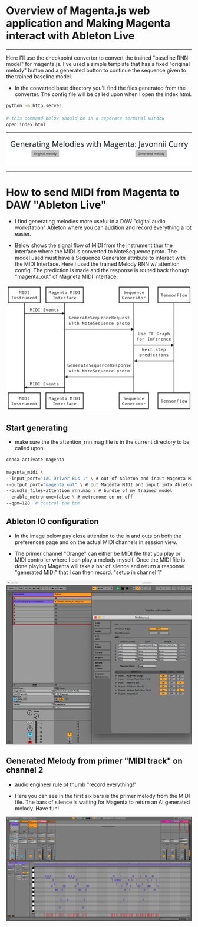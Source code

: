 # Overview of Magenta.js web application and Making Magenta interact with Ableton Live

<hr>

Here I'll use the checkpoint converter to convert the trained "baseline RNN model" for magenta.js. I've used a simple template that has a fixed "original melody" button and a generated button to continue the sequence given to the trained baseline model.

* In the converted base directory you'll find the files generated from the converter. The config file will be called upon when I open the index.html.

``` bash 
python -m http.server

# this command below should be in a seperate terminal window
open index.html
```

<hr>

![](images/web_application.png)
<hr>

# How to send MIDI from Magenta to DAW "Ableton Live"
* I find generating melodies more useful in a DAW "digital audio workstation" Ableton where you can audition and record everything a lot easier.


* Below shows the signal flow of MIDI from the instrument thur the interface where the MIDI is converted to NoteSequence proto. The model used must have a Sequence Generator attribute to interact with the MIDI Interface. Here I used the trained Melody RNN w/ attention config. The prediction is made and the response is routed back thorugh "magenta_out" of Magneta MIDI Interface.

![](images/midi_interface.png)

## Start generating 

* make sure the the attention_rnn.mag file is in the current directory to be called upon.

```bash
conda activate magenta

magenta_midi \
--input_port="IAC Driver Bus 1" \ # out of Ableton and input Magenta MIDI
--output_port="magenta_out" \ # out Magenta MIDI and input into Ableton
--bundle_files=attention_rnn.mag \ # bundle of my trained model
--enable_metronome=false \ # metronome on or off
--qpm=128  # control the bpm
```

## Ableton IO configuration

* In the image below pay close attention to the in and outs on both the preferences page and on the actual MIDI channels in session view. 

* The primer channel "Orange" can either be MIDI file that you play or MIDI controller where I can play a melody myself. Once the MIDI file is done playing Magenta will take a bar of silence and return a response "generated MIDI" that I can then record. "setup in channel 1"

![](images/ableton_io.png)

## Generated Melody from primer "MIDI track" on channel 2

* audio engineer rule of thumb "record everything!"

* Here you can see in the first six bars is the primer melody from the MIDI file. The bars of silence is waiting for Magenta to return an AI generated melody. Have fun!


![](images/ableton_generated.png)